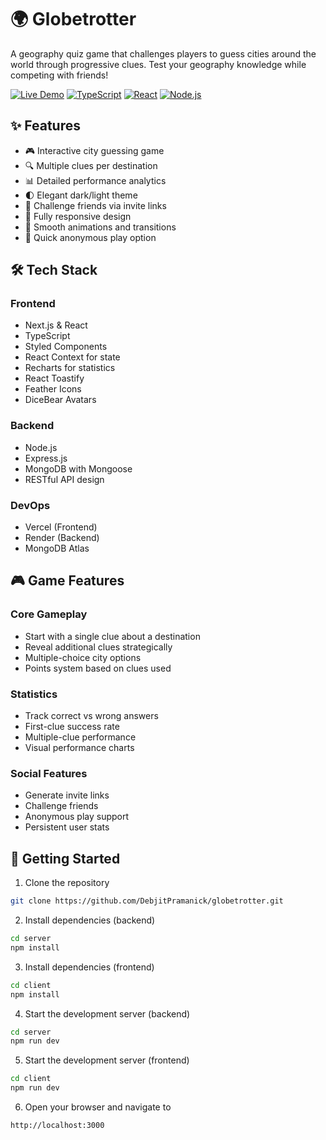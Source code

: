 # 🌍 Globetrotter

A geography quiz game that challenges players to guess cities around the world through progressive clues. Test your geography knowledge while competing with friends!

[![Live Demo](https://img.shields.io/badge/Live-Demo-brightgreen.svg)](https://globetrotter-one.vercel.app/)
[![TypeScript](https://img.shields.io/badge/TypeScript-4.9-blue.svg)](https://www.typescriptlang.org/)
[![React](https://img.shields.io/badge/React-18.2-blue.svg)](https://reactjs.org/)
[![Node.js](https://img.shields.io/badge/Node.js-18.x-green.svg)](https://nodejs.org/)

## ✨ Features

- 🎮 Interactive city guessing game
- 🔍 Multiple clues per destination
- 📊 Detailed performance analytics
- 🌓 Elegant dark/light theme
- 🤝 Challenge friends via invite links
- 📱 Fully responsive design
- 🎨 Smooth animations and transitions
- 👤 Quick anonymous play option

## 🛠️ Tech Stack

### Frontend

- Next.js & React
- TypeScript
- Styled Components
- React Context for state
- Recharts for statistics
- React Toastify
- Feather Icons
- DiceBear Avatars

### Backend

- Node.js
- Express.js
- MongoDB with Mongoose
- RESTful API design

### DevOps

- Vercel (Frontend)
- Render (Backend)
- MongoDB Atlas

## 🎮 Game Features

### Core Gameplay

- Start with a single clue about a destination
- Reveal additional clues strategically
- Multiple-choice city options
- Points system based on clues used

### Statistics

- Track correct vs wrong answers
- First-clue success rate
- Multiple-clue performance
- Visual performance charts

### Social Features

- Generate invite links
- Challenge friends
- Anonymous play support
- Persistent user stats

## 🎯 Getting Started

1. Clone the repository

```bash
git clone https://github.com/DebjitPramanick/globetrotter.git
```

2. Install dependencies (backend)

```bash
cd server
npm install
```

3. Install dependencies (frontend)

```bash
cd client
npm install
```

4. Start the development server (backend)

```bash
cd server
npm run dev
```

5. Start the development server (frontend)

```bash
cd client
npm run dev
```

6. Open your browser and navigate to

```bash
http://localhost:3000
```
